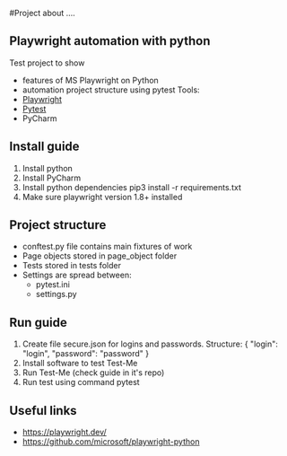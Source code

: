 #Project
about ....
## Playwright automation with python
Test project to show
 * features of MS Playwright on Python
 * automation project structure using pytest
Tools:
 * [Playwright](https://playwright.dev/)
 * [Pytest](https://playwright.dev/)
 * PyCharm

## Install guide

1. Install python
2. Install PyCharm
3. Install python dependencies pip3 install -r requirements.txt
4. Make sure playwright version 1.8+ installed

## Project structure

* conftest.py file contains main fixtures of work
* Page objects stored in page_object folder
* Tests stored in tests folder
* Settings are spread between:
  * pytest.ini
  * settings.py

## Run guide
1. Create file secure.json for logins and passwords. Structure:
{
  "login": "login",
  "password": "password"
}
2. Install software to test Test-Me
3. Run Test-Me (check guide in it's repo)
4. Run test using command pytest

## Useful links
- https://playwright.dev/
- https://github.com/microsoft/playwright-python